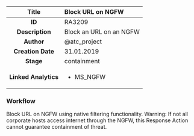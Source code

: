 | Title                       |  Block URL on NGFW         |
|:---------------------------:|:--------------------|
| **ID**                      | RA3209            |
| **Description**             | Block an URL on an NGFW   |
| **Author**                  | @atc_project        |
| **Creation Date**           | 31.01.2019 |
| **Stage**                   | containment         |
| **Linked Analytics** |<ul><li>MS_NGFW</li></ul>|

### Workflow

Block URL on NGFW using native filtering functionality.
Warning: If not all corporate hosts access internet through the NGFW, this Response Action cannot guarantee containment of threat.
